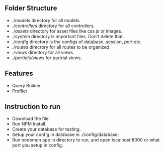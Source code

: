 ## Folder Structure
* *./models* directory for all models.
* *./controllers* directory for all controllers.
* *./assets* directory for asset files like css js or images.
* *./system* directory is important files. Don't delete that.
* *./config* directory is the configs of database, session, port etc.
* *./routes* direcrory for all routes to be organized.
* *./views* directory for all views.
* *./partials/views* for partrial views.

## Features
* Query Builder
* Profiler

## Instruction to run
* Download the file
* Run NPM Install.
* Create your database for testing.
* Setup your config in database in ./config/database.
* Run nodemon app in directory to run, and open localhost:8000 or what port you setup in config.
